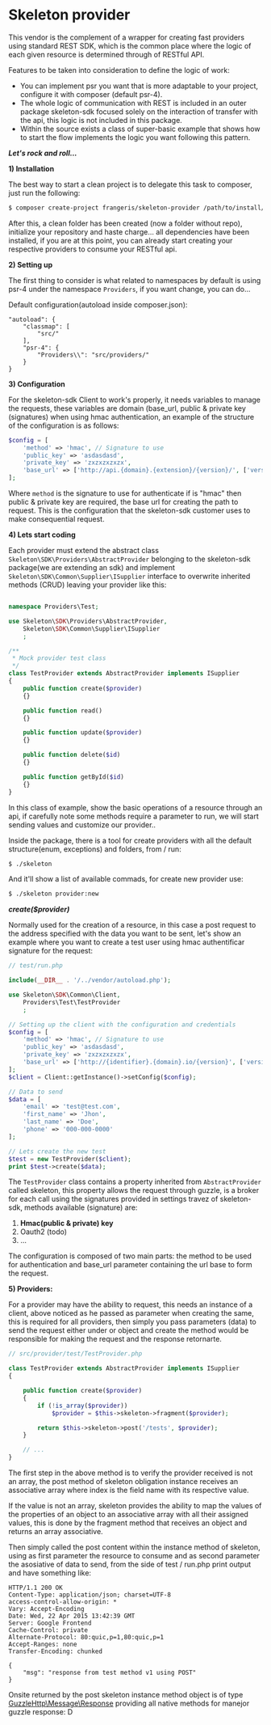 Skeleton provider
==============

This vendor is the complement of a wrapper for creating fast providers using standard REST SDK, which is the common place where the logic of each given resource is determined through of RESTful API.

Features to be taken into consideration to define the logic of work:

 - You can implement psr you want that is more adaptable to your
   project, configure it with composer (default psr-4).
 - The whole logic of communication with REST is included in an outer
   package skeleton-sdk focused solely on the interaction of transfer
   with the api, this logic is not included in this package.
 - Within the source exists a class of super-basic example that shows
   how to start the flow implements the logic you want following this
   pattern.

***Let's rock and roll...***

**1) Installation**

The best way to start a clean project is to delegate this task to composer, just run the following:

```sh
$ composer create-project frangeris/skeleton-provider /path/to/install/ 0.0.5
```

After this, a clean folder has been created (now a folder without repo), initialize your repository and haste charge... all dependencies have been installed, if you are at this point, you can already start creating your respective providers to consume your RESTful api.

**2) Setting up**

The first thing to consider is what related to namespaces by default is using psr-4 under the namespace `Providers`, if you want change, you can do...

Default configuration(autoload inside composer.json):

```
"autoload": {
	"classmap": [
		"src/"
	],
	"psr-4": {
		"Providers\\": "src/providers/"
	}
}
```

**3) Configuration**

For the skeleton-sdk Client to work's properly, it needs variables to manage the requests, these variables are domain (base_url, public & private key (signatures) when using hmac authentication, an example of the structure of the configuration is as follows:

```php
$config = [
	'method' => 'hmac', // Signature to use
	'public_key' => 'asdasdasd',
	'private_key' => 'zxzxzxzxzx',
	'base_url' => ['http://api.{domain}.{extension}/{version}/', ['version' => 'v1', 'extension' => 'io', 'domain' => 'somedomain']],
];
```
Where `method` is the signature to use for authenticate if is "hmac" then public & private key are required, the base url for creating the path to request. This is the configuration that the skeleton-sdk customer uses to make consequential request.

**4) Lets start coding**

Each provider must extend the abstract class `Skeleton\SDK\Providers\AbstractProvider` belonging to the skeleton-sdk package(we are extending an sdk) and implement `Skeleton\SDK\Common\Supplier\ISupplier` interface to overwrite inherited methods (CRUD) leaving your provider like this:

```php

namespace Providers\Test;

use Skeleton\SDK\Providers\AbstractProvider,
	Skeleton\SDK\Common\Supplier\ISupplier
	;

/**
 * Mock provider test class
 */
class TestProvider extends AbstractProvider implements ISupplier
{
	public function create($provider)
	{}

	public function read()
	{}

	public function update($provider)
	{}

	public function delete($id)
	{}

	public function getById($id)
	{}
}

```

In this class of example, show the basic operations of a resource through an api, if carefully note some methods require a parameter to run, we will start sending values and customize our provider..

Inside the package, there is a tool for create providers with all the default structure(enum, exceptions) and folders, from / run:

```sh
$ ./skeleton
```

And it'll show a list of available commads, for create new provider use:

```sh
$ ./skeleton provider:new
```

***create($provider)***

Normally used for the creation of a resource, in this case a post request to the address specified with the data you want to be sent, let's show an example where you want to create a test user using hmac authentificar signature for the request:

```php
// test/run.php

include(__DIR__ . '/../vendor/autoload.php');

use Skeleton\SDK\Common\Client,
	Providers\Test\TestProvider
	;

// Setting up the client with the configuration and credentials
$config = [
	'method' => 'hmac', // Signature to use
	'public_key' => 'asdasdasd',
	'private_key' => 'zxzxzxzxzx',
	'base_url' => ['http://{identifier}.{domain}.io/{version}', ['version' => 'v1', 'identifier' => 'demo4354589', 'domain' => 'mockable']],
];
$client = Client::getInstance()->setConfig($config);

// Data to send
$data = [
	'email' => 'test@test.com',
	'first_name' => 'Jhon',
	'last_name' => 'Doe',
	'phone' => '000-000-0000'
];

// Lets create the new test
$test = new TestProvider($client);
print $test->create($data);

```

The `TestProvider` class contains a property inherited from `AbstractProvider` called skeleton, this property allows the request through guzzle, is a broker for each call using the signatures provided in settings travez of skeleton-sdk, methods available (signature) are:

 1. **Hmac(public & private) key**
 2. Oauth2 (todo)
 3. ...

The configuration is composed of two main parts: the method to be used for authentication and base_url parameter containing the url base to form the request.

**5) Providers:**

For a provider may have the ability to request, this needs an instance of a client, above noticed as he passed as parameter when creating the same, this is required for all providers, then simply you pass parameters (data) to send the request either under or object and create the method would be responsible for making the request and the response retornarte.

```php
// src/provider/test/TestProvider.php

class TestProvider extends AbstractProvider implements ISupplier
{

	public function create($provider)
	{
		if (!is_array($provider))
			$provider = $this->skeleton->fragment($provider);

		return $this->skeleton->post('/tests', $provider);
	}

	// ...
}

```

The first step in the above method is to verify the provider received is not an array, the post method of skeleton obligation instance receives an associative array where index is the field name with its respective value.

If the value is not an array, skeleton provides the ability to map the values of the properties of an object to an associative array with all their assigned values, this is done by the fragment method that receives an object and returns an array associative.

Then simply called the post content within the instance method of skeleton, using as first parameter the resource to consume and as second parameter the asosiative of data to send, from the side of test / run.php print output and have something like:


```
HTTP/1.1 200 OK
Content-Type: application/json; charset=UTF-8
access-control-allow-origin: *
Vary: Accept-Encoding
Date: Wed, 22 Apr 2015 13:42:39 GMT
Server: Google Frontend
Cache-Control: private
Alternate-Protocol: 80:quic,p=1,80:quic,p=1
Accept-Ranges: none
Transfer-Encoding: chunked

{
	"msg": "response from test method v1 using POST"
}
```

Onsite returned by the post skeleton instance method object is of type [GuzzleHttp\Message\Response](http://api.guzzlephp.org/class-Guzzle.Http.Message.Response.html) providing all native methods for manejor guzzle response: D